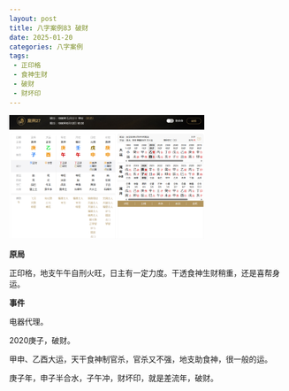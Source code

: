 ```yaml
---
layout: post
title: 八字案例83 破财
date: 2025-01-20
categories: 八字案例
tags:
 - 正印格
 - 食神生财
 - 破财
 - 财坏印
---
```


<img src="/images/bazi-example/bazi-example-83.PNG" width="70%">

**原局**

正印格，地支午午自刑火旺，日主有一定力度。干透食神生财稍重，还是喜帮身运。

**事件**

电器代理。

2020庚子，破财。
	
甲申、乙酉大运，天干食神制官杀，官杀又不强，地支助食神，很一般的运。

庚子年，申子半合水，子午冲，财坏印，就是差流年，破财。

